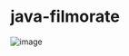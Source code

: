 # java-filmorate

![image](https://github.com/altpa/java-filmorate/assets/122366009/af22653f-42a8-4eca-87ca-57e9453df327)

